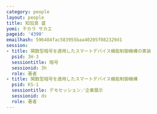 ```yaml
---
category: people
layout: people
title: 知加良 盛
yomi: チカラ サカエ
pageid: '4390'
emailhash: 596484fac583955baa40205f082329d1
session:
- title: 関数型暗号を適用したスマートデバイス機能制御機構の実装
  psid: 3H-3
  sessiontitle: 暗号
  sessionid: 3h
  role: 著者
- title: 関数型暗号を適用したスマートデバイス機能制御機構
  psid: KS-1
  sessiontitle: デモセッション／企業展示
  sessionid: ds
  role: 著者
---
```


